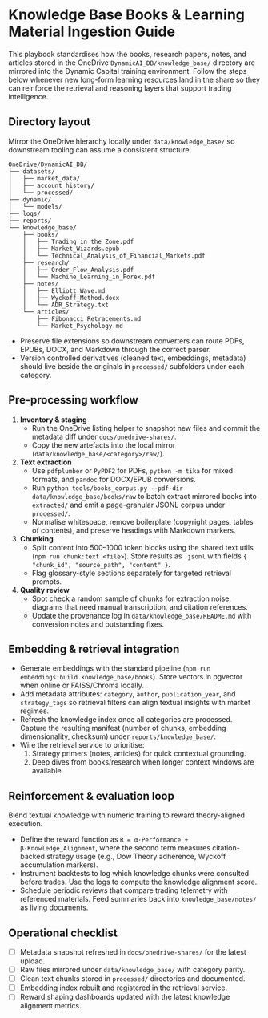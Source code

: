 # Knowledge Base Books & Learning Material Ingestion Guide

This playbook standardises how the books, research papers, notes, and articles
stored in the OneDrive `DynamicAI_DB/knowledge_base/` directory are mirrored
into the Dynamic Capital training environment. Follow the steps below whenever
new long-form learning resources land in the share so they can reinforce the
retrieval and reasoning layers that support trading intelligence.

## Directory layout

Mirror the OneDrive hierarchy locally under `data/knowledge_base/` so downstream
tooling can assume a consistent structure.

```text
OneDrive/DynamicAI_DB/
├── datasets/
│   ├── market_data/
│   ├── account_history/
│   └── processed/
├── dynamic/
│   └── models/
├── logs/
├── reports/
└── knowledge_base/
    ├── books/
    │   ├── Trading_in_the_Zone.pdf
    │   ├── Market_Wizards.epub
    │   └── Technical_Analysis_of_Financial_Markets.pdf
    ├── research/
    │   ├── Order_Flow_Analysis.pdf
    │   └── Machine_Learning_in_Forex.pdf
    ├── notes/
    │   ├── Elliott_Wave.md
    │   ├── Wyckoff_Method.docx
    │   └── ADR_Strategy.txt
    └── articles/
        ├── Fibonacci_Retracements.md
        └── Market_Psychology.md
```

- Preserve file extensions so downstream converters can route PDFs, EPUBs, DOCX,
  and Markdown through the correct parser.
- Version controlled derivatives (cleaned text, embeddings, metadata) should
  live beside the originals in `processed/` subfolders under each category.

## Pre-processing workflow

1. **Inventory & staging**
   - Run the OneDrive listing helper to snapshot new files and commit the
     metadata diff under `docs/onedrive-shares/`.
   - Copy the new artefacts into the local mirror
     (`data/knowledge_base/<category>/raw/`).
2. **Text extraction**
   - Use `pdfplumber` or `PyPDF2` for PDFs, `python -m tika` for mixed formats,
     and `pandoc` for DOCX/EPUB conversions.
   - Run `python tools/books_corpus.py --pdf-dir data/knowledge_base/books/raw`
     to batch extract mirrored books into `extracted/` and emit a page-granular
     JSONL corpus under `processed/`.
   - Normalise whitespace, remove boilerplate (copyright pages, tables of
     contents), and preserve headings with Markdown markers.
3. **Chunking**
   - Split content into 500–1000 token blocks using the shared text utils
     (`npm run chunk:text <file>`). Store results as `.jsonl` with fields
     `{ "chunk_id", "source_path", "content" }`.
   - Flag glossary-style sections separately for targeted retrieval prompts.
4. **Quality review**
   - Spot check a random sample of chunks for extraction noise, diagrams that
     need manual transcription, and citation references.
   - Update the provenance log in `data/knowledge_base/README.md` with
     conversion notes and outstanding fixes.

## Embedding & retrieval integration

- Generate embeddings with the standard pipeline
  (`npm run embeddings:build knowledge_base/books`). Store vectors in pgvector
  when online or FAISS/Chroma locally.
- Add metadata attributes: `category`, `author`, `publication_year`, and
  `strategy_tags` so retrieval filters can align textual insights with market
  regimes.
- Refresh the knowledge index once all categories are processed. Capture the
  resulting manifest (number of chunks, embedding dimensionality, checksum)
  under `reports/knowledge_base/`.
- Wire the retrieval service to prioritise:
  1. Strategy primers (notes, articles) for quick contextual grounding.
  2. Deep dives from books/research when longer context windows are available.

## Reinforcement & evaluation loop

Blend textual knowledge with numeric training to reward theory-aligned
execution.

- Define the reward function as `R = α·Performance + β·Knowledge_Alignment`,
  where the second term measures citation-backed strategy usage (e.g., Dow
  Theory adherence, Wyckoff accumulation markers).
- Instrument backtests to log which knowledge chunks were consulted before
  trades. Use the logs to compute the knowledge alignment score.
- Schedule periodic reviews that compare trading telemetry with referenced
  materials. Feed summaries back into `knowledge_base/notes/` as living
  documents.

## Operational checklist

- [ ] Metadata snapshot refreshed in `docs/onedrive-shares/` for the latest
      upload.
- [ ] Raw files mirrored under `data/knowledge_base/` with category parity.
- [ ] Clean text chunks stored in `processed/` directories and documented.
- [ ] Embedding index rebuilt and registered in the retrieval service.
- [ ] Reward shaping dashboards updated with the latest knowledge alignment
      metrics.

